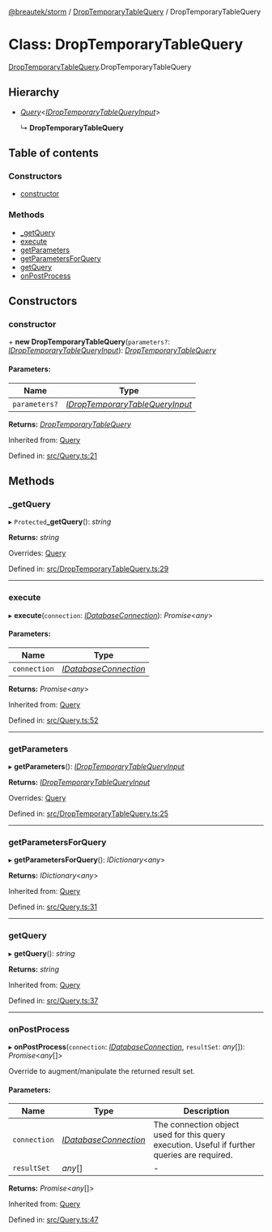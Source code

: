 [@breautek/storm](../README.md) / [DropTemporaryTableQuery](../modules/droptemporarytablequery.md) / DropTemporaryTableQuery

# Class: DropTemporaryTableQuery

[DropTemporaryTableQuery](../modules/droptemporarytablequery.md).DropTemporaryTableQuery

## Hierarchy

* [*Query*](query.query-1.md)<[*IDropTemporaryTableQueryInput*](../interfaces/droptemporarytablequery.idroptemporarytablequeryinput.md)\>

  ↳ **DropTemporaryTableQuery**

## Table of contents

### Constructors

- [constructor](droptemporarytablequery.droptemporarytablequery-1.md#constructor)

### Methods

- [\_getQuery](droptemporarytablequery.droptemporarytablequery-1.md#_getquery)
- [execute](droptemporarytablequery.droptemporarytablequery-1.md#execute)
- [getParameters](droptemporarytablequery.droptemporarytablequery-1.md#getparameters)
- [getParametersForQuery](droptemporarytablequery.droptemporarytablequery-1.md#getparametersforquery)
- [getQuery](droptemporarytablequery.droptemporarytablequery-1.md#getquery)
- [onPostProcess](droptemporarytablequery.droptemporarytablequery-1.md#onpostprocess)

## Constructors

### constructor

\+ **new DropTemporaryTableQuery**(`parameters?`: [*IDropTemporaryTableQueryInput*](../interfaces/droptemporarytablequery.idroptemporarytablequeryinput.md)): [*DropTemporaryTableQuery*](droptemporarytablequery.droptemporarytablequery-1.md)

#### Parameters:

Name | Type |
------ | ------ |
`parameters?` | [*IDropTemporaryTableQueryInput*](../interfaces/droptemporarytablequery.idroptemporarytablequeryinput.md) |

**Returns:** [*DropTemporaryTableQuery*](droptemporarytablequery.droptemporarytablequery-1.md)

Inherited from: [Query](query.query-1.md)

Defined in: [src/Query.ts:21](https://github.com/breautek/storm/blob/0cbae4b/src/Query.ts#L21)

## Methods

### \_getQuery

▸ `Protected`**_getQuery**(): *string*

**Returns:** *string*

Overrides: [Query](query.query-1.md)

Defined in: [src/DropTemporaryTableQuery.ts:29](https://github.com/breautek/storm/blob/0cbae4b/src/DropTemporaryTableQuery.ts#L29)

___

### execute

▸ **execute**(`connection`: [*IDatabaseConnection*](../interfaces/idatabaseconnection.idatabaseconnection-1.md)): *Promise*<*any*\>

#### Parameters:

Name | Type |
------ | ------ |
`connection` | [*IDatabaseConnection*](../interfaces/idatabaseconnection.idatabaseconnection-1.md) |

**Returns:** *Promise*<*any*\>

Inherited from: [Query](query.query-1.md)

Defined in: [src/Query.ts:52](https://github.com/breautek/storm/blob/0cbae4b/src/Query.ts#L52)

___

### getParameters

▸ **getParameters**(): [*IDropTemporaryTableQueryInput*](../interfaces/droptemporarytablequery.idroptemporarytablequeryinput.md)

**Returns:** [*IDropTemporaryTableQueryInput*](../interfaces/droptemporarytablequery.idroptemporarytablequeryinput.md)

Overrides: [Query](query.query-1.md)

Defined in: [src/DropTemporaryTableQuery.ts:25](https://github.com/breautek/storm/blob/0cbae4b/src/DropTemporaryTableQuery.ts#L25)

___

### getParametersForQuery

▸ **getParametersForQuery**(): *IDictionary*<*any*\>

**Returns:** *IDictionary*<*any*\>

Inherited from: [Query](query.query-1.md)

Defined in: [src/Query.ts:31](https://github.com/breautek/storm/blob/0cbae4b/src/Query.ts#L31)

___

### getQuery

▸ **getQuery**(): *string*

**Returns:** *string*

Inherited from: [Query](query.query-1.md)

Defined in: [src/Query.ts:37](https://github.com/breautek/storm/blob/0cbae4b/src/Query.ts#L37)

___

### onPostProcess

▸ **onPostProcess**(`connection`: [*IDatabaseConnection*](../interfaces/idatabaseconnection.idatabaseconnection-1.md), `resultSet`: *any*[]): *Promise*<*any*[]\>

Override to augment/manipulate the returned result set.

#### Parameters:

Name | Type | Description |
------ | ------ | ------ |
`connection` | [*IDatabaseConnection*](../interfaces/idatabaseconnection.idatabaseconnection-1.md) | The connection object used for this query execution. Useful if further queries are required.   |
`resultSet` | *any*[] | - |

**Returns:** *Promise*<*any*[]\>

Inherited from: [Query](query.query-1.md)

Defined in: [src/Query.ts:47](https://github.com/breautek/storm/blob/0cbae4b/src/Query.ts#L47)
